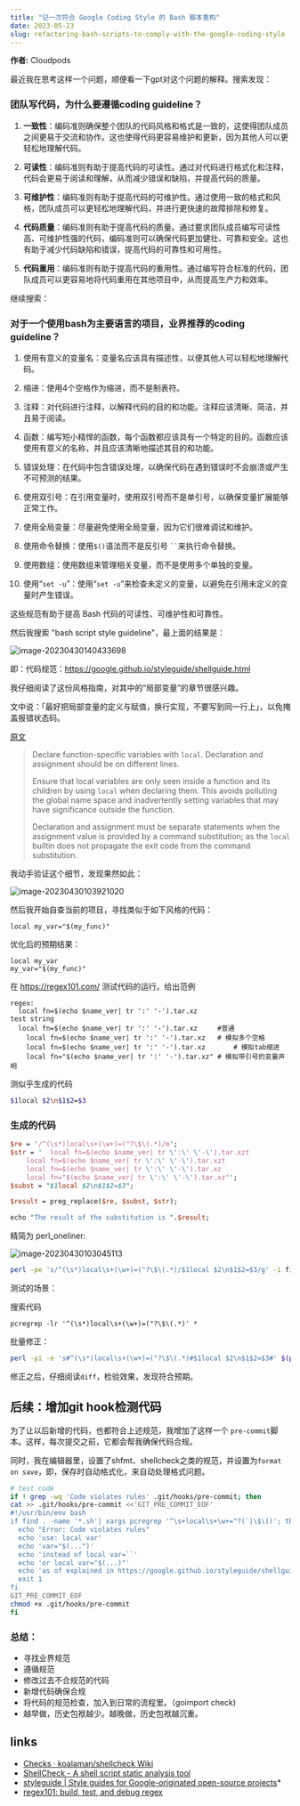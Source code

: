 ```yaml
---
title: "记一次符合 Google Coding Style 的 Bash 脚本重构"
date: 2023-05-23
slug: refactoring-bash-scripts-to-comply-with-the-google-coding-style
---
```


**作者:** Cloudpods

最近我在思考这样一个问题，顺便看一下gpt对这个问题的解释。搜索发现：

### 团队写代码，为什么要遵循coding guideline？

1. **一致性**：编码准则确保整个团队的代码风格和格式是一致的，这使得团队成员之间更易于交流和协作。这也使得代码更容易维护和更新，因为其他人可以更轻松地理解代码。

2. **可读性**：编码准则有助于提高代码的可读性。通过对代码进行格式化和注释，代码会更易于阅读和理解，从而减少错误和缺陷，并提高代码的质量。

3. **可维护性**：编码准则有助于提高代码的可维护性。通过使用一致的格式和风格，团队成员可以更轻松地理解代码，并进行更快速的故障排除和修复。

4. **代码质量**：编码准则有助于提高代码的质量。通过要求团队成员编写可读性高、可维护性强的代码，编码准则可以确保代码更加健壮、可靠和安全。这也有助于减少代码缺陷和错误，提高代码的可靠性和可用性。

5. **代码重用**：编码准则有助于提高代码的重用性。通过编写符合标准的代码，团队成员可以更容易地将代码重用在其他项目中，从而提高生产力和效率。

继续搜索：

### 对于一个使用bash为主要语言的项目，业界推荐的coding guideline？

1. 使用有意义的变量名：变量名应该具有描述性，以便其他人可以轻松地理解代码。

2. 缩进：使用4个空格作为缩进，而不是制表符。

3. 注释：对代码进行注释，以解释代码的目的和功能。注释应该清晰、简洁，并且易于阅读。

4. 函数：编写短小精悍的函数，每个函数都应该具有一个特定的目的。函数应该使用有意义的名称，并且应该清晰地描述其目的和功能。

5. 错误处理：在代码中包含错误处理，以确保代码在遇到错误时不会崩溃或产生不可预测的结果。

6. 使用双引号：在引用变量时，使用双引号而不是单引号，以确保变量扩展能够正常工作。

7. 使用全局变量：尽量避免使用全局变量，因为它们很难调试和维护。

8. 使用命令替换：使用`$()`语法而不是反引号 ``` `` ```来执行命令替换。

10. 使用数组：使用数组来管理相关变量，而不是使用多个单独的变量。

11. 使用“`set -u`”：使用“`set -u`”来检查未定义的变量，以避免在引用未定义的变量时产生错误。

这些规范有助于提高 Bash 代码的可读性、可维护性和可靠性。

然后我搜索 "bash script style guideline"，最上面的结果是：

![image-20230430140433698](https://pic4.zhimg.com/v2-b4a917830a4156b60781d6c69243fe57_b.jpg)

即：代码规范：https://google.github.io/styleguide/shellguide.html

我仔细阅读了这份风格指南，对其中的“局部变量”的章节很感兴趣。

文中说：「最好把局部变量的定义与赋值，换行实现，不要写到同一行上」，以免掩盖报错状态码。

[原文](https://google.github.io/styleguide/shellguide.html#use-local-variables)

> Declare function-specific variables with `local`. Declaration and assignment should be on different lines.
>
> Ensure that local variables are only seen inside a function and its
> children by using `local` when declaring them. This avoids
> polluting the global name space and inadvertently setting variables
> that may have significance outside the function.
>
> Declaration and assignment must be separate statements when the
> assignment value is provided by a command substitution; as the
> `local` builtin does not propagate the exit code from the
> command substitution.

我动手验证这个细节，发现果然如此：

![image-20230430103921020](https://pic1.zhimg.com/v2-bf484fe4d6b2b2e0f523afb5fdec4d00_b.jpg)

然后我开始自查当前的项目，寻找类似于如下风格的代码：

```
local my_var="$(my_func)"
```

优化后的预期结果：

```
local my_var
my_var="$(my_func)"
```

在 https://regex101.com/ 测试代码的运行。给出范例

```
regex:  
  local fn=$(echo $name_ver| tr ':' '-').tar.xz
test string
  local fn=$(echo $name_ver| tr ':' '-').tar.xz		#普通
    local fn=$(echo $name_ver| tr ':' '-').tar.xz	# 模拟多个空格
	local fn=$(echo $name_ver| tr ':' '-').tar.xz		# 模拟tab缩进
	local fn="$(echo $name_ver| tr ':' '-').tar.xz" # 模拟带引号的变量声明
```

测似乎生成的代码

```bash
$1local $2\n$1$2=$3
```

### 生成的代码

```perl 
$re = '/^(\s*)local\s+(\w+)=("?\$\(.*)/m';
$str = '  local fn=$(echo $name_ver| tr \':\' \'-\').tar.xzt
    local fn=$(echo $name_ver| tr \':\' \'-\').tar.xzt
	local fn=$(echo $name_ver| tr \':\' \'-\').tar.xz
	local fn="$(echo $name_ver| tr \':\' \'-\').tar.xz"';
$subst = "$1local $2\n$1$2=$3";

$result = preg_replace($re, $subst, $str);

echo "The result of the substitution is ".$result;
```

精简为 perl_oneliner:

![image-20230430103045113](https://pic4.zhimg.com/v2-c0abdb849eb637368f747f99bc4abbff_b.jpg)

```bash 
perl -pe 's/^(\s*)local\s+(\w+)=("?\$\(.*)/$1local $2\n$1$2=$3/g' -i file.txt
```

测试的场景：



搜索代码

`pcregrep -lr '^(\s*)local\s+(\w+)=("?\$\(.*)' *`

批量修正：

```bash 
perl -pi -e 's#^(\s*)local\s+(\w+)=("?\$\(.*)#$1local $2\n$1$2=$3#' $(pcregrep -l -r '^(\s*)local\s+(\w+)=("?\$\(.*)' * )
```

修正之后，仔细阅读`diff`，检验效果，发现符合预期。



## 后续：增加git hook检测代码

为了让以后新增的代码，也都符合上述规范，我增加了这样一个 `pre-commit`脚本。这样，每次提交之前，它都会帮我确保代码合规。

同时，我在编辑器里，设置了shfmt、shellcheck之类的规范，并设置为`format on save`，即，保存时自动格式化，来自动处理格式问题。

```bash
# test code 
if ! grep -wq 'Code violates rules' .git/hooks/pre-commit; then
cat >> .git/hooks/pre-commit <<'GIT_PRE_COMMIT_EOF'                                                                                                                                        
#!/usr/bin/env bash
if find . -name '*.sh'| xargs pcregrep '^\s+local\s+\w+="?(`|\$\()'; then
  echo "Error: Code violates rules"
  echo 'use: local var'
  echo 'var="$(...")'
  echo 'instead of local var=``'
  echo 'or local var="$(...)"'
  echo 'as of explained in https://google.github.io/styleguide/shellguide.html'
  exit 1
fi
GIT_PRE_COMMIT_EOF
chmod +x .git/hooks/pre-commit
fi

```

### 总结：

* 寻找业界规范
* 遵循规范
* 修改过去不合规范的代码
* 新增代码确保合规
* 将代码的规范检查，加入到日常的流程里。（goimport check)
* 越早做，历史包袱越少。越晚做，历史包袱越沉重。


## links

* [Checks · koalaman/shellcheck Wiki](https://github.com/koalaman/shellcheck/wiki/Checks)
* [ShellCheck - A shell script static analysis tool](https://chromium.googlesource.com/chromiumos/third_party/shellcheck/+/HEAD/README.md)
* [styleguide | Style guides for Google-originated open-source projects](https://google.github.io/styleguide/shellguide.html)* 
* [regex101: build, test, and debug regex](https://regex101.com/)
